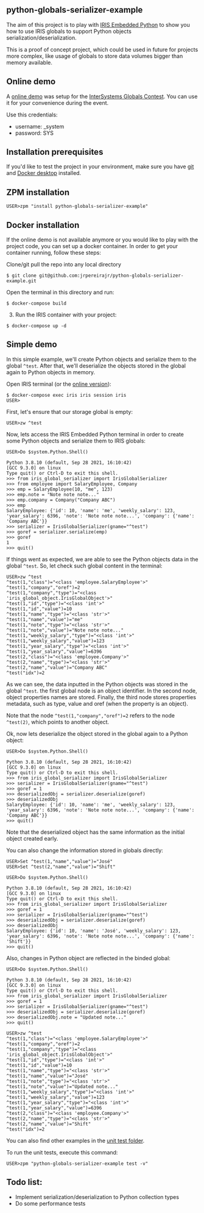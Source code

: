 ## python-globals-serializer-example

The aim of this project is to play with [IRIS Embedded Python](https://docs.intersystems.com/irisforhealthlatest/csp/docbook/DocBook.UI.Page.cls?KEY=AFL_epython) to show you how to use IRIS globals to support Python objects serialization/deserialization.

This is a proof of concept project, which could be used in future for projects more complex, like usage of globals to store data volumes bigger than memory available.

## Online demo

A [online demo](https://serializer.demo.community.intersystems.com/terminal/) was setup for the [InterSystems Globals Contest](https://community.intersystems.com/post/intersystems-globals-contest). You can use it for your convenience during the event.

Use this credentials:

- username: _system
- password: SYS

## Installation prerequisites

If you'd like to test the project in your environment, make sure you have [git](https://git-scm.com/book/en/v2/Getting-Started-Installing-Git) and [Docker desktop](https://www.docker.com/products/docker-desktop) installed.

## ZPM installation

```
USER>zpm "install python-globals-serializer-example"
```

## Docker installation

If the online demo is not available anymore or you would like to play with the project code, you can set up a docker container. In order to get your container running, follow these steps:

Clone/git pull the repo into any local directory

```
$ git clone git@github.com:jrpereirajr/python-globals-serializer-example.git
```

Open the terminal in this directory and run:

```
$ docker-compose build
```

3. Run the IRIS container with your project:

```
$ docker-compose up -d
```

## Simple demo

In this simple example, we'll create Python objects and serialize them to the global `^test`. After that, we'll deserialize the objects stored in the global again to Python objects in memory.

Open IRIS terminal (or the [online version](https://serializer.demo.community.intersystems.com/terminal/)):

```
$ docker-compose exec iris iris session iris
USER>
```

First, let's ensure that our storage global is empty:

```
USER>zw ^test

```

Now, lets access the IRIS Embedded Python terminal in order to create some Python objects and serialize them to IRIS globals:

```
USER>Do $system.Python.Shell()

Python 3.8.10 (default, Sep 28 2021, 16:10:42) 
[GCC 9.3.0] on linux
Type quit() or Ctrl-D to exit this shell.
>>> from iris_global_serializer import IrisGlobalSerializer
>>> from employee import SalaryEmployee, Company
>>> emp = SalaryEmployee(10, "me", 123)
>>> emp.note = "Note note note..."
>>> emp.company = Company("Company ABC")
>>> emp
SalaryEmployee: {'id': 10, 'name': 'me', 'weekly_salary': 123, 'year_salary': 6396, 'note': 'Note note note...', 'company': {'name': 'Company ABC'}}
>>> serializer = IrisGlobalSerializer(gname="^test")
>>> goref = serializer.serialize(emp)
>>> goref
1
>>> quit()
```

If things went as expected, we are able to see the Python objects data in the global `^test`. So, let check such global content in the terminal:

```
USER>zw ^test
^test(1,"class")="<class 'employee.SalaryEmployee'>"
^test(1,"company","oref")=2
^test(1,"company","type")="<class 'iris_global_object.IrisGlobalObject'>"
^test(1,"id","type")="<class 'int'>"
^test(1,"id","value")=10
^test(1,"name","type")="<class 'str'>"
^test(1,"name","value")="me"
^test(1,"note","type")="<class 'str'>"
^test(1,"note","value")="Note note note..."
^test(1,"weekly_salary","type")="<class 'int'>"
^test(1,"weekly_salary","value")=123
^test(1,"year_salary","type")="<class 'int'>"
^test(1,"year_salary","value")=6396
^test(2,"class")="<class 'employee.Company'>"
^test(2,"name","type")="<class 'str'>"
^test(2,"name","value")="Company ABC"
^test("idx")=2
```

As we can see, the data inputted in the Python objects was stored in the global `^test`. the first global node is an object identifier. In the second node, object properties names are stored. Finally, the third node stores properties metadata, such as type, value and oref (when the property is an object). 

Note that the node `^test(1,"company","oref")=2` refers to the node `^test(2)`, which points to another object.

Ok, now lets deserialize the object stored in the global again to a Python object:

```
USER>Do $system.Python.Shell()

Python 3.8.10 (default, Sep 28 2021, 16:10:42) 
[GCC 9.3.0] on linux
Type quit() or Ctrl-D to exit this shell.
>>> from iris_global_serializer import IrisGlobalSerializer
>>> serializer = IrisGlobalSerializer(gname="^test")
>>> goref = 1
>>> deserializedObj = serializer.deserialize(goref)
>>> deserializedObj
SalaryEmployee: {'id': 10, 'name': 'me', 'weekly_salary': 123, 'year_salary': 6396, 'note': 'Note note note...', 'company': {'name': 'Company ABC'}}
>>> quit()
```

Note that the deserialized object has the same information as the initial object created early.

You can also change the information stored in globals directly:

```
USER>Set ^test(1,"name","value")="José"
USER>Set ^test(2,"name","value")="Shift" 

USER>Do $system.Python.Shell()

Python 3.8.10 (default, Sep 28 2021, 16:10:42) 
[GCC 9.3.0] on linux
Type quit() or Ctrl-D to exit this shell.
>>> from iris_global_serializer import IrisGlobalSerializer
>>> goref = 1
>>> serializer = IrisGlobalSerializer(gname="^test")
>>> deserializedObj = serializer.deserialize(goref)
>>> deserializedObj
SalaryEmployee: {'id': 10, 'name': 'José', 'weekly_salary': 123, 'year_salary': 6396, 'note': 'Note note note...', 'company': {'name': 'Shift'}}
>>> quit()
```

Also, changes in Python object are reflected in the binded global:

```
USER>Do $system.Python.Shell()

Python 3.8.10 (default, Sep 28 2021, 16:10:42) 
[GCC 9.3.0] on linux
Type quit() or Ctrl-D to exit this shell.
>>> from iris_global_serializer import IrisGlobalSerializer
>>> goref = 1
>>> serializer = IrisGlobalSerializer(gname="^test")
>>> deserializedObj = serializer.deserialize(goref)
>>> deserializedObj.note = "Updated note..."
>>> quit()

USER>zw ^test
^test(1,"class")="<class 'employee.SalaryEmployee'>"
^test(1,"company","oref")=2
^test(1,"company","type")="<class 'iris_global_object.IrisGlobalObject'>"
^test(1,"id","type")="<class 'int'>"
^test(1,"id","value")=10
^test(1,"name","type")="<class 'str'>"
^test(1,"name","value")="José"
^test(1,"note","type")="<class 'str'>"
^test(1,"note","value")="Updated note..."
^test(1,"weekly_salary","type")="<class 'int'>"
^test(1,"weekly_salary","value")=123
^test(1,"year_salary","type")="<class 'int'>"
^test(1,"year_salary","value")=6396
^test(2,"class")="<class 'employee.Company'>"
^test(2,"name","type")="<class 'str'>"
^test(2,"name","value")="Shift"
^test("idx")=2
```

You can also find other examples in the [unit test folder](https://github.com/jrpereirajr/python-globals-serializer-example/tree/master/tests/UnitTest/IrisGlobalSerializer).

To run the unit tests, execute this command:

```
USER>zpm "python-globals-serializer-example test -v"
```

## Todo list:

- Implement serialization/deserialization to Python collection types
- Do some performance tests

